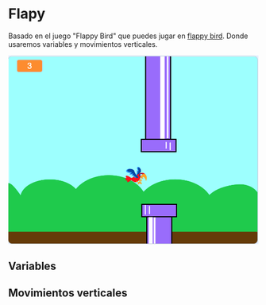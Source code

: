 # Flapy
Basado en el juego "Flappy Bird" que puedes jugar en [flappy bird](https://flappybird.io/ "Flappy Bird").
Donde usaremos variables y movimientos verticales.

![demo flapy](flapy.png "flapy")
## Variables

## Movimientos verticales
